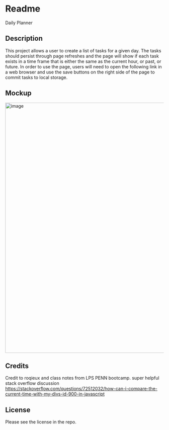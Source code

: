 # Readme

Daily Planner 

## Description

This project allows a user to create a list of tasks for a given day. The tasks should persist through page refreshes and the page will show if each task exists in a time frame that is either the same as the current hour, or past, or future. In order to use the page, users will need to open the following link in a web browser and use the save buttons on the right side of the page to commit tasks to local storage. 

## Mockup 

<img width="796" alt="image" src="https://github.com/Roqieux/Daily-Planner/assets/133982261/0eb3dad3-82b7-4541-b67e-e9be68912673">

## Credits 

Credit to roqieux and class notes from LPS PENN bootcamp. 
super helpful stack overflow discussion https://stackoverflow.com/questions/72512032/how-can-i-compare-the-current-time-with-my-divs-id-900-in-javascript

## License 

 Please see the license in the repo.

 
